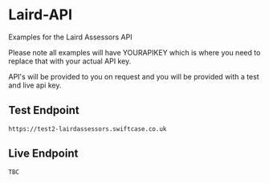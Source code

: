 # Laird-API
Examples for the Laird Assessors API


Please note all examples will have YOURAPIKEY which is where you need to replace that with your actual API key.

API's will be provided to you on request and you will be provided with a test and live api key.


Test Endpoint
----

```
https://test2-lairdassessors.swiftcase.co.uk
```

Live Endpoint
----

```
TBC
```
